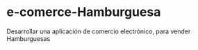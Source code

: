 # e-comerce-Hamburguesa
Desarrollar una aplicación de comercio electrónico, para vender Hamburguesas 

